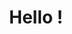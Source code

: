 ---
title: "Hello !"

description: "I'm Samuel Audic, a junior web developer"
theme_version: '2.8.2'
cascade:
  featured_image: 'images/web-devel-important.jpg'
---